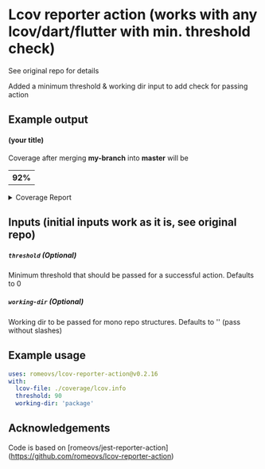 # Lcov reporter action (works with any lcov/dart/flutter with min. threshold check)

See original repo for details

Added a minimum threshold & working dir input to add check for passing action

## Example output

<h4>(your title)</h4>Coverage after merging <b>my-branch</b> into <b>master</b> will be<table><tbody><tr><th>92%</th></tr></tbody></table>

<details><summary>Coverage Report</summary><table><tbody><tr><th>File</th><th>Stmts</th><th>Branches</th><th>Funcs</th><th>Lines</th><th>Uncovered Lines</th></tr><tr><td colspan='6'><b>lib/src</b></td></tr><tr><td>&nbsp; &nbsp;<a href='#'>button.dart</a></td><td><b>91.30%</b></td><td>100%</td><td>100%</td><td><b>91.30%</b></td><td><a href='#'>15</a>, <a href='#'>43</a></td></tr></tbody></table></details>

## Inputs (initial inputs work as it is, see original repo)

##### `threshold` (**Optional**)
Minimum threshold that should be passed for a successful action. Defaults to 0
##### `working-dir` (**Optional**)
Working dir to be passed for mono repo structures. Defaults to '' (pass without slashes)

## Example usage

```yml
uses: romeovs/lcov-reporter-action@v0.2.16
with:
  lcov-file: ./coverage/lcov.info
  threshold: 90
  working-dir: 'package'
```

## Acknowledgements

Code is based on [romeovs/jest-reporter-action] (https://github.com/romeovs/lcov-reporter-action)
